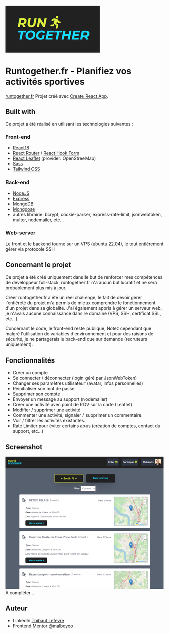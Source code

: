 ![](./src/assets/images/runtogether_logo.png)

# Runtogether.fr - Planifiez vos activités sportives

[runtogether.fr](https://runtogether.fr)
Projet créé avec [Create React App](https://github.com/facebook/create-react-app).

## Built with

Ce projet a été réalisé en utilisant les technologies suivantes :

### Front-end

- [React18](https://reactjs.org/)
- [React Router](https://reactrouter.com/en/main) / [React Hook Form](https://react-hook-form.com/)
- [React Leaflet](https://react-leaflet.js.org/) (provider: OpenStreeMap)
- [Sass](https://sass-lang.com/)
- [Tailwind CSS](https://tailwindcss.com/)

### Back-end

- [NodeJS](https://nodejs.org/en/)
- [Express](https://expressjs.com/)
- [MongoDB](https://www.mongodb.com/)
- [Mongoose](https://mongoosejs.com/)
- autres librairie: bcrypt, cookie-parser, express-rate-limit, jsonwebtoken, multer, nodemailer, etc...

### Web-server

Le front et le backend tourne sur un VPS (ubuntu 22.04), le tout entièrement gérer via protocole SSH

## Concernant le projet

Ce projet a été créé uniquement dans le but de renforcer mes compétences de développeur full-stack, runtogether.fr n'a aucun but lucratif et ne sera probablement plus mis à jour.

Créer runtogether.fr a été un réel challenge, le fait de devoir gérer l'entièreté du projet m'a permis de mieux comprendre le fonctionnement d'un projet dans sa globalité. J'ai également appris à gérer un serveur web, je n'avais aucune connaissance dans le domaine (VPS, SSH, certificat SSL, etc...).

Concernant le code, le front-end reste publique, Notez cependant que malgré l'utilisation de variables d'environnement et pour des raisons de sécurité, je ne partagerais le back-end que sur demande (recruteurs uniquement).

## Fonctionnalités

- Créer un compte
- Se connecter / déconnecter (login géré par JsonWebToken)
- Changer ses paramètres utilisateur (avatar, infos personnelles)
- Réinitialiser son mot de passe
- Supprimer son compte
- Envoyer un message au support (nodemailer)
- Créer une activité avec point de RDV sur la carte (Leaflet)
- Modifier / supprimer une activité
- Commenter une activité, signaler / supprimer un commentaire.
- Voir / filtrer les activités existantes.
- Rate Limiter pour éviter certains abus (création de comptes, contact du support, etc...)

## Screenshot

![](./src/assets/images/screenshot_1.png)
À compléter...

## Auteur

- LinkedIn [Thibaut Lefevre](https://www.linkedin.com/in/thibaut-lefevre-b60101117/)
- Frontend Mentor [@malboyoo](https://www.frontendmentor.io/profile/malboyoo)
